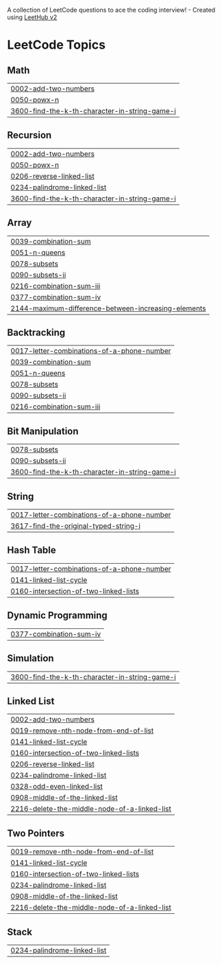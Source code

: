 A collection of LeetCode questions to ace the coding interview! - Created using [LeetHub v2](https://github.com/arunbhardwaj/LeetHub-2.0)
<!---LeetCode Topics Start-->
# LeetCode Topics
## Math
|  |
| ------- |
| [0002-add-two-numbers](https://github.com/Varun15723/DSA-programs/tree/master/0002-add-two-numbers) |
| [0050-powx-n](https://github.com/Varun15723/DSA-programs/tree/master/0050-powx-n) |
| [3600-find-the-k-th-character-in-string-game-i](https://github.com/Varun15723/DSA-programs/tree/master/3600-find-the-k-th-character-in-string-game-i) |
## Recursion
|  |
| ------- |
| [0002-add-two-numbers](https://github.com/Varun15723/DSA-programs/tree/master/0002-add-two-numbers) |
| [0050-powx-n](https://github.com/Varun15723/DSA-programs/tree/master/0050-powx-n) |
| [0206-reverse-linked-list](https://github.com/Varun15723/DSA-programs/tree/master/0206-reverse-linked-list) |
| [0234-palindrome-linked-list](https://github.com/Varun15723/DSA-programs/tree/master/0234-palindrome-linked-list) |
| [3600-find-the-k-th-character-in-string-game-i](https://github.com/Varun15723/DSA-programs/tree/master/3600-find-the-k-th-character-in-string-game-i) |
## Array
|  |
| ------- |
| [0039-combination-sum](https://github.com/Varun15723/DSA-programs/tree/master/0039-combination-sum) |
| [0051-n-queens](https://github.com/Varun15723/DSA-programs/tree/master/0051-n-queens) |
| [0078-subsets](https://github.com/Varun15723/DSA-programs/tree/master/0078-subsets) |
| [0090-subsets-ii](https://github.com/Varun15723/DSA-programs/tree/master/0090-subsets-ii) |
| [0216-combination-sum-iii](https://github.com/Varun15723/DSA-programs/tree/master/0216-combination-sum-iii) |
| [0377-combination-sum-iv](https://github.com/Varun15723/DSA-programs/tree/master/0377-combination-sum-iv) |
| [2144-maximum-difference-between-increasing-elements](https://github.com/Varun15723/DSA-programs/tree/master/2144-maximum-difference-between-increasing-elements) |
## Backtracking
|  |
| ------- |
| [0017-letter-combinations-of-a-phone-number](https://github.com/Varun15723/DSA-programs/tree/master/0017-letter-combinations-of-a-phone-number) |
| [0039-combination-sum](https://github.com/Varun15723/DSA-programs/tree/master/0039-combination-sum) |
| [0051-n-queens](https://github.com/Varun15723/DSA-programs/tree/master/0051-n-queens) |
| [0078-subsets](https://github.com/Varun15723/DSA-programs/tree/master/0078-subsets) |
| [0090-subsets-ii](https://github.com/Varun15723/DSA-programs/tree/master/0090-subsets-ii) |
| [0216-combination-sum-iii](https://github.com/Varun15723/DSA-programs/tree/master/0216-combination-sum-iii) |
## Bit Manipulation
|  |
| ------- |
| [0078-subsets](https://github.com/Varun15723/DSA-programs/tree/master/0078-subsets) |
| [0090-subsets-ii](https://github.com/Varun15723/DSA-programs/tree/master/0090-subsets-ii) |
| [3600-find-the-k-th-character-in-string-game-i](https://github.com/Varun15723/DSA-programs/tree/master/3600-find-the-k-th-character-in-string-game-i) |
## String
|  |
| ------- |
| [0017-letter-combinations-of-a-phone-number](https://github.com/Varun15723/DSA-programs/tree/master/0017-letter-combinations-of-a-phone-number) |
| [3617-find-the-original-typed-string-i](https://github.com/Varun15723/DSA-programs/tree/master/3617-find-the-original-typed-string-i) |
## Hash Table
|  |
| ------- |
| [0017-letter-combinations-of-a-phone-number](https://github.com/Varun15723/DSA-programs/tree/master/0017-letter-combinations-of-a-phone-number) |
| [0141-linked-list-cycle](https://github.com/Varun15723/DSA-programs/tree/master/0141-linked-list-cycle) |
| [0160-intersection-of-two-linked-lists](https://github.com/Varun15723/DSA-programs/tree/master/0160-intersection-of-two-linked-lists) |
## Dynamic Programming
|  |
| ------- |
| [0377-combination-sum-iv](https://github.com/Varun15723/DSA-programs/tree/master/0377-combination-sum-iv) |
## Simulation
|  |
| ------- |
| [3600-find-the-k-th-character-in-string-game-i](https://github.com/Varun15723/DSA-programs/tree/master/3600-find-the-k-th-character-in-string-game-i) |
## Linked List
|  |
| ------- |
| [0002-add-two-numbers](https://github.com/Varun15723/DSA-programs/tree/master/0002-add-two-numbers) |
| [0019-remove-nth-node-from-end-of-list](https://github.com/Varun15723/DSA-programs/tree/master/0019-remove-nth-node-from-end-of-list) |
| [0141-linked-list-cycle](https://github.com/Varun15723/DSA-programs/tree/master/0141-linked-list-cycle) |
| [0160-intersection-of-two-linked-lists](https://github.com/Varun15723/DSA-programs/tree/master/0160-intersection-of-two-linked-lists) |
| [0206-reverse-linked-list](https://github.com/Varun15723/DSA-programs/tree/master/0206-reverse-linked-list) |
| [0234-palindrome-linked-list](https://github.com/Varun15723/DSA-programs/tree/master/0234-palindrome-linked-list) |
| [0328-odd-even-linked-list](https://github.com/Varun15723/DSA-programs/tree/master/0328-odd-even-linked-list) |
| [0908-middle-of-the-linked-list](https://github.com/Varun15723/DSA-programs/tree/master/0908-middle-of-the-linked-list) |
| [2216-delete-the-middle-node-of-a-linked-list](https://github.com/Varun15723/DSA-programs/tree/master/2216-delete-the-middle-node-of-a-linked-list) |
## Two Pointers
|  |
| ------- |
| [0019-remove-nth-node-from-end-of-list](https://github.com/Varun15723/DSA-programs/tree/master/0019-remove-nth-node-from-end-of-list) |
| [0141-linked-list-cycle](https://github.com/Varun15723/DSA-programs/tree/master/0141-linked-list-cycle) |
| [0160-intersection-of-two-linked-lists](https://github.com/Varun15723/DSA-programs/tree/master/0160-intersection-of-two-linked-lists) |
| [0234-palindrome-linked-list](https://github.com/Varun15723/DSA-programs/tree/master/0234-palindrome-linked-list) |
| [0908-middle-of-the-linked-list](https://github.com/Varun15723/DSA-programs/tree/master/0908-middle-of-the-linked-list) |
| [2216-delete-the-middle-node-of-a-linked-list](https://github.com/Varun15723/DSA-programs/tree/master/2216-delete-the-middle-node-of-a-linked-list) |
## Stack
|  |
| ------- |
| [0234-palindrome-linked-list](https://github.com/Varun15723/DSA-programs/tree/master/0234-palindrome-linked-list) |
<!---LeetCode Topics End-->
